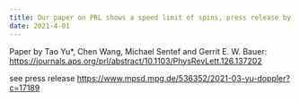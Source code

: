 ```yaml
---
title: Our paper on PRL shows a speed limit of spins, press release by Max Planck Institute for the Structure and Dynamics of Matter
date: 2021-4-01
---
```


Paper by Tao Yu*, Chen Wang, Michael Sentef and Gerrit E. W. Bauer: https://journals.aps.org/prl/abstract/10.1103/PhysRevLett.126.137202 

<!--more-->

see press release  https://www.mpsd.mpg.de/536352/2021-03-yu-doppler?c=17189
